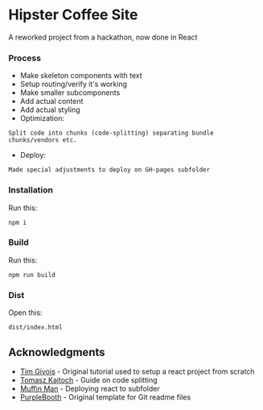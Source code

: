 # Hipster Coffee Site

A reworked project from a hackathon, now done in React 

### Process

* Make skeleton components with text
* Setup routing/verify it's working
* Make smaller subcomponents
* Add actual content
* Add actual styling
* Optimization:
```
Split code into chunks (code-splitting) separating bundle chunks/vendors etc.
```
* Deploy:
```
Made special adjustments to deploy on GH-pages subfolder
```

### Installation

Run this:

```
npm i
```

### Build

Run this:

```
npm run build
```

### Dist

Open this:

```
dist/index.html
```

## Acknowledgments

* [Tim Givois](https://medium.com/@tim.givois.mendez/create-a-react-project-from-scratch-without-create-react-app-f02fce4e05b) - Original tutorial used to setup a react project from scratch
* [Tomasz Kajtoch](https://tsh.io/blog/code-splitting-with-react-webpack-for-frontend-optimisation/) - Guide on code splitting
* [Muffin Man](https://muffinman.io/react-router-subfolder-on-server/) - Deploying react to subfolder
* [PurpleBooth](https://gist.github.com/PurpleBooth/109311bb0361f32d87a2) - Original template for Git readme files
